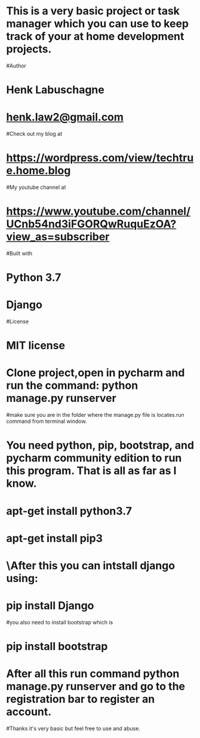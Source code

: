 # This is a very basic project or task manager which you can use to keep track of your at home development projects.

#Author
# Henk Labuschagne
# henk.law2@gmail.com

#Check out my blog at 
# https://wordpress.com/view/techtrue.home.blog

#My youtube channel at
# https://www.youtube.com/channel/UCnb54nd3iFGORQwRuquEzOA?view_as=subscriber

#Built with
# Python 3.7
# Django

#License
# MIT license

# Clone project,open in pycharm and run the command: python manage.py runserver
#make sure you are in the folder where the manage.py file is locates.run command from terminal window.

# You need python, pip, bootstrap, and pycharm community edition to run this program. That is all as far as I know.

# apt-get install python3.7
# apt-get install pip3
# \After this you can intstall django using:
# pip install Django
#you also need to install bootstrap which is 
# pip install bootstrap
# After all this run command python manage.py runserver and go to the registration bar to register an account.
#Thanks it's very basic but feel free to use and abuse.

